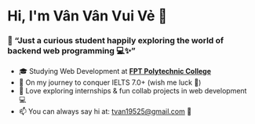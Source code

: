 # Hi, I'm Vân Vân Vui Vẻ 👋
### 🌸 “Just a curious student happily exploring the world of backend web programming 💻✨”

- 🎓 Studying Web Development at **[FPT Polytechnic College](https://caodang.fpt.edu.vn/)**  
- 🌱 On my journey to conquer IELTS 7.0+ (wish me luck 🤞)
- 💼  Love exploring internships & fun collab projects in web development 💻
- 📫 You can always say hi at: tvan19525@gmail.com
 💌
